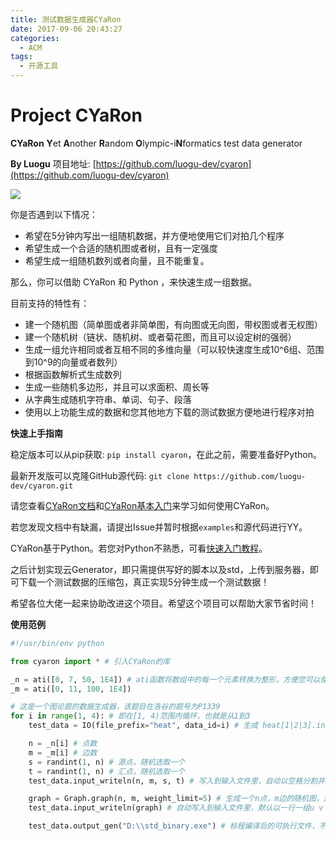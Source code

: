 ```yaml
---
title: 测试数据生成器CYaRon
date: 2017-09-06 20:43:27
categories:
  - ACM
tags:
  - 开源工具
---
```


# Project CYaRon
**CYaRon** **Y**et **A**nother **R**andom **O**lympic-i**N**formatics test data generator

**By Luogu** 项目地址: [https://github.com/luogu-dev/cyaron](https://github.com/luogu-dev/cyaron)


[![](https://travis-ci.org/luogu-dev/cyaron.svg?branch=master)](https://travis-ci.org/luogu-dev/cyaron)

你是否遇到以下情况：
- 希望在5分钟内写出一组随机数据，并方便地使用它们对拍几个程序
- 希望生成一个合适的随机图或者树，且有一定强度
- 希望生成一组随机数列或者向量，且不能重复。

那么，你可以借助 CYaRon 和 Python ，来快速生成一组数据。
<!--more-->

目前支持的特性有：

- 建一个随机图（简单图或者非简单图，有向图或无向图，带权图或者无权图）
- 建一个随机树（链状、随机树、或者菊花图，而且可以设定树的强弱）
- 生成一组允许相同或者互相不同的多维向量（可以较快速度生成10^6组、范围到10^9的向量或者数列）
- 根据函数解析式生成数列
- 生成一些随机多边形，并且可以求面积、周长等
- 从字典生成随机字符串、单词、句子、段落
- 使用以上功能生成的数据和您其他地方下载的测试数据方便地进行程序对拍

**快速上手指南**

稳定版本可以从pip获取: `pip install cyaron`，在此之前，需要准备好Python。

最新开发版可以克隆GitHub源代码: `git clone https://github.com/luogu-dev/cyaron.git`

请您查看[CYaRon文档](https://github.com/luogu-dev/cyaron/wiki)和[CYaRon基本入门](https://github.com/luogu-dev/cyaron/wiki/%E5%9F%BA%E6%9C%AC%E5%85%A5%E9%97%A8)来学习如何使用CYaRon。

若您发现文档中有缺漏，请提出Issue并暂时根据`examples`和源代码进行YY。 

CYaRon基于Python。若您对Python不熟悉，可看[快速入门教程](https://github.com/luogu-dev/cyaron/wiki/Python-30%E5%88%86%E9%92%9F%E5%85%A5%E9%97%A8%E6%8C%87%E5%8D%97)。

之后计划实现云Generator，即只需提供写好的脚本以及std，上传到服务器，即可下载一个测试数据的压缩包，真正实现5分钟生成一个测试数据！

希望各位大佬一起来协助改进这个项目。希望这个项目可以帮助大家节省时间！

**使用范例**
```python
#!/usr/bin/env python

from cyaron import * # 引入CYaRon的库

_n = ati([0, 7, 50, 1E4]) # ati函数将数组中的每一个元素转换为整形，方便您可以使用1E4一类的数来表示数据大小
_m = ati([0, 11, 100, 1E4]) 

# 这是一个图论题的数据生成器，该题目在洛谷的题号为P1339
for i in range(1, 4): # 即在[1, 4)范围内循环，也就是从1到3
    test_data = IO(file_prefix="heat", data_id=i) # 生成 heat[1|2|3].in/out 三组测试数据

    n = _n[i] # 点数
    m = _m[i] # 边数
    s = randint(1, n) # 源点，随机选取一个
    t = randint(1, n) # 汇点，随机选取一个
    test_data.input_writeln(n, m, s, t) # 写入到输入文件里，自动以空格分割并换行

    graph = Graph.graph(n, m, weight_limit=5) # 生成一个n点，m边的随机图，边权限制为5
    test_data.input_writeln(graph) # 自动写入到输入文件里，默认以一行一组u v w的形式输出

    test_data.output_gen("D:\\std_binary.exe") # 标程编译后的可执行文件，不需要freopen等，CYaRon自动给该程序输入并获得输出作为.out
```

